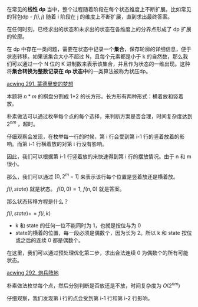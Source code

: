 

在常见的**线性 dp** 当中，整个过程随着阶段在每个状态维度上不断扩展。比如常见的背包dp - $f(i, j)$ 随着 i 阶段在 j 的维度上不断扩展，直到求出最终答案。

在任何时刻，已经求出的状态和未求出的状态在各维度上的分界点形成了 dp 扩展的轮廓。

在 dp 中存在一类问题，需要在状态中记录一个**集合**，保存轮廓的详细信息，便于状态转移。如果该集合大小不超过 N，且每个元素都是小于 k 的自然数，那么我们可以通过一个 N 位的 K 进制数来表示该集合，并且作为状态的一维出现。这种将**集合转换为整数记录在 dp 状态中**的一类算法被称为状压dp。


[acwing 291. 蒙德里安的梦想](https://www.acwing.com/problem/content/description/293/)

本题将 $n*m$ 的棋盘分割成 1*2 的长方形。长方形有两种形式：横着放和竖着放。

朴素做法可以通过枚举每个点的每个选择，来判断方案是否合理，时间复杂度达到 $2^{nm}$ ，超时。

仔细观察会发现，在枚举每一行的时候，第 i 行会受到第 i-1 行的竖着放着的影响。而第 i-1 行横着放的对第 i 行没有影响。

因此，我们可以根据第 i-1 行竖着放的来快速得到第 i 行的摆放情况。由于 n 和 m 很小。

那么，我们可以通过 $[0, 2^m-1]$ 来表示该行每个位置是竖着放还是横着放。

$f(i, state)$ 就是状态。 $f(0, 0) = 1$, $f(n, 0)$ 就是答案。

那么状态转移方程是什么？

$f(i, state) += f(i, k)$ 

- k 和 state 的任何一位不能同时为 1，也就是按位与为 0
- state的横着的位置，每一段必须是偶数个，因为长为 2。所以 k 和 state 按位或之后的连续 0 都是偶数个。

在这里，我们可以通过预处理优化第二步，求出合法连续 0 为偶数个的所有可能状态。


[acwing 292. 炮兵阵地](https://www.acwing.com/problem/content/description/294/)

朴素做法枚举每个点，然后分别判断是否放还是不放，时间复杂度为 $O(2^{nm})$

仔细观察，我们发现第 i 行的点会受到第 i-1 行和第 i-2 行影响。









































































































































































































































































































































































































